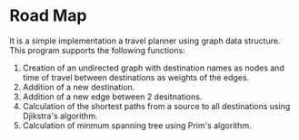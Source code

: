 # Road Map
It is a simple implementation a travel planner using graph data structure.
This program supports the following functions:
1) Creation of an undirected graph with destination names as nodes and time of travel between destinations as weights of the edges.
2) Addition of a new destination.
3) Addition of a new edge between 2 desitnations.
4) Calculation of the shortest paths from a source to all destinations using Djikstra's algorithm.
5) Calculation of minmum spanning tree using Prim's algorithm.
